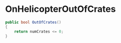 <Badge type="danger" text="Carbon Compatible"/><Badge type="warning" text="Oxide Compatible"/>
# OnHelicopterOutOfCrates
```csharp
public bool OutOfCrates()
{
	return numCrates <= 0;
}

```
